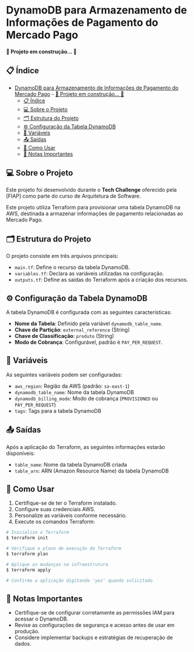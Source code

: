 # DynamoDB para Armazenamento de Informações de Pagamento do Mercado Pago 

#### 🚧 Projeto em construção... 🚧

## 📋 Índice

- [DynamoDB para Armazenamento de Informações de Pagamento do Mercado Pago](#dynamodb-para-armazenamento-de-informações-de-pagamento-do-mercado-pago)
      - [🚧 Projeto em construção... 🚧](#-projeto-em-construção-)
  - [📋 Índice](#-índice)
  - [💻 Sobre o Projeto](#-sobre-o-projeto)
  - [🗂 Estrutura do Projeto](#-estrutura-do-projeto)
  - [⚙️ Configuração da Tabela DynamoDB](#️-configuração-da-tabela-dynamodb)
  - [🔧 Variáveis](#-variáveis)
  - [📤 Saídas](#-saídas)
  - [🚀 Como Usar](#-como-usar)
  - [📝 Notas Importantes](#-notas-importantes)

## 💻 Sobre o Projeto

Este projeto foi desenvolvido durante o **Tech Challenge** oferecido pela [FIAP] como parte do curso de Arquitetura de Software.

Este projeto utiliza Terraform para provisionar uma tabela DynamoDB na AWS, destinada a armazenar informações de pagamento relacionadas ao Mercado Pago.

## 🗂 Estrutura do Projeto

O projeto consiste em três arquivos principais:

- `main.tf`: Define o recurso da tabela DynamoDB.
- `variables.tf`: Declara as variáveis utilizadas na configuração.
- `outputs.tf`: Define as saídas do Terraform após a criação dos recursos.

## ⚙️ Configuração da Tabela DynamoDB

A tabela DynamoDB é configurada com as seguintes características:

- **Nome da Tabela**: Definido pela variável `dynamodb_table_name`.
- **Chave de Partição**: `external_reference` (String)
- **Chave de Classificação**: `produto` (String)
- **Modo de Cobrança**: Configurável, padrão é `PAY_PER_REQUEST`.

## 🔧 Variáveis

As seguintes variáveis podem ser configuradas:

- `aws_region`: Região da AWS (padrão: `sa-east-1`)
- `dynamodb_table_name`: Nome da tabela DynamoDB
- `dynamodb_billing_mode`: Modo de cobrança (`PROVISIONED` ou `PAY_PER_REQUEST`)
- `tags`: Tags para a tabela DynamoDB

## 📤 Saídas 

Após a aplicação do Terraform, as seguintes informações estarão disponíveis:

- `table_name`: Nome da tabela DynamoDB criada
- `table_arn`: ARN (Amazon Resource Name) da tabela DynamoDB

## 🚀 Como Usar

1. Certifique-se de ter o Terraform instalado.
2. Configure suas credenciais AWS.
3. Personalize as variáveis conforme necessário.
4. Execute os comandos Terraform:

```bash
# Inicialize o Terraform
$ terraform init

# Verifique o plano de execução do Terraform
$ terraform plan

# Aplique as mudanças na infraestrutura
$ terraform apply

# Confirme a aplicação digitando 'yes' quando solicitado
```

## 📝 Notas Importantes

- Certifique-se de configurar corretamente as permissões IAM para acessar o DynamoDB.
- Revise as configurações de segurança e acesso antes de usar em produção.
- Considere implementar backups e estratégias de recuperação de dados.